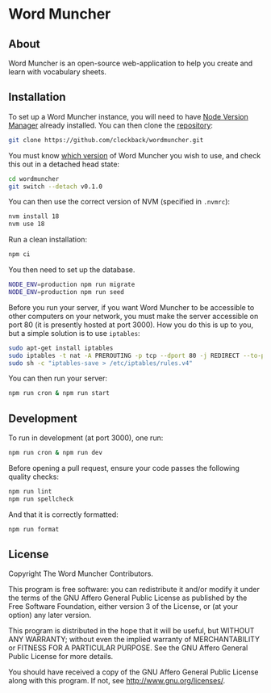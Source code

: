 # Word Muncher

## About

Word Muncher is an open-source web-application to help you create and learn with vocabulary sheets.

## Installation

To set up a Word Muncher instance, you will need to have [Node Version Manager](https://github.com/nvm-sh/nvm) already installed. You can then clone the [repository](https://github.com/clockback/wordmuncher/):

```sh
git clone https://github.com/clockback/wordmuncher.git
```

You must know [which version](https://github.com/clockback/wordmuncher/releases) of Word Muncher you wish to use, and check this out in a detached head state:

```sh
cd wordmuncher
git switch --detach v0.1.0
```

You can then use the correct version of NVM (specified in `.nvmrc`):

```sh
nvm install 18
nvm use 18
```

Run a clean installation:

```sh
npm ci
```

You then need to set up the database.

```sh
NODE_ENV=production npm run migrate
NODE_ENV=production npm run seed
```

Before you run your server, if you want Word Muncher to be accessible to other computers on your network, you must make the server accessible on port 80 (it is presently hosted at port 3000). How you do this is up to you, but a simple solution is to use `iptables`:

```sh
sudo apt-get install iptables
sudo iptables -t nat -A PREROUTING -p tcp --dport 80 -j REDIRECT --to-port 3000
sudo sh -c "iptables-save > /etc/iptables/rules.v4"
```

You can then run your server:

```sh
npm run cron & npm run start
```

## Development

To run in development (at port 3000), one run:

```sh
npm run cron & npm run dev
```

Before opening a pull request, ensure your code passes the following quality checks:

```sh
npm run lint
npm run spellcheck
```

And that it is correctly formatted:

```sh
npm run format
```

## License

Copyright The Word Muncher Contributors.

This program is free software: you can redistribute it and/or modify
it under the terms of the GNU Affero General Public License as
published by the Free Software Foundation, either version 3 of the
License, or (at your option) any later version.

This program is distributed in the hope that it will be useful, but
WITHOUT ANY WARRANTY; without even the implied warranty of
MERCHANTABILITY or FITNESS FOR A PARTICULAR PURPOSE. See the GNU
Affero General Public License for more details.

You should have received a copy of the GNU Affero General Public
License along with this program. If not, see
<http://www.gnu.org/licenses/>.
